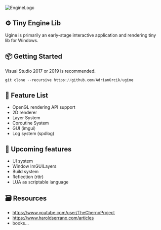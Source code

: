 ![EngineLogo](https://user-images.githubusercontent.com/14979589/82947025-0aa30780-9fa8-11ea-892c-80f7a8ff43fa.PNG)

⚙️ Tiny Engine Lib
---------
Ugine is primarily an early-stage interactive application and rendering tiny lib for Windows.

:package: Getting Started
---------
Visual Studio 2017 or 2019 is recommended. <br>
```python
git clone --recursive https://github.com/AdrianOrcik/ugine
```

:page_facing_up: Feature List
---------
* OpenGL rendering API support
* 2D renderer
* Layer System
* Coroutine System
* GUI (imgui)
* Log system (spdlog)

:pencil: Upcoming features
---------
* UI system
* Window ImGUILayers
* Build system
* Reflection (rttr)
* LUA as scriptable language

:card_file_box: Resources
---------
* https://www.youtube.com/user/TheChernoProject
* https://www.haroldserrano.com/articles
* books...
